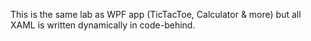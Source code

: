 This is the same lab as WPF app (TicTacToe, Calculator & more) but all XAML is written dynamically in code-behind.

